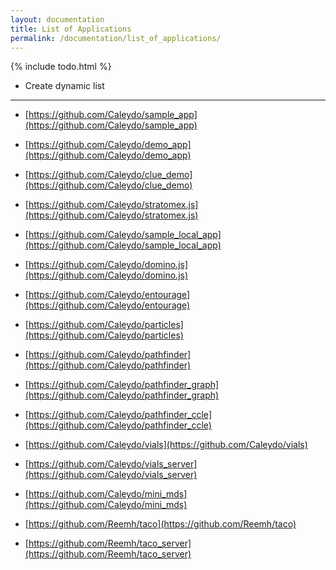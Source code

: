 ```yaml
---
layout: documentation
title: List of Applications
permalink: /documentation/list_of_applications/
---
```


{% include todo.html %}

* Create dynamic list

---

* [https://github.com/Caleydo/sample_app](https://github.com/Caleydo/sample_app)
* [https://github.com/Caleydo/demo_app](https://github.com/Caleydo/demo_app)

* [https://github.com/Caleydo/clue_demo](https://github.com/Caleydo/clue_demo)

* [https://github.com/Caleydo/stratomex.js](https://github.com/Caleydo/stratomex.js)

* [https://github.com/Caleydo/sample_local_app](https://github.com/Caleydo/sample_local_app)

* [https://github.com/Caleydo/domino.js](https://github.com/Caleydo/domino.js)

* [https://github.com/Caleydo/entourage](https://github.com/Caleydo/entourage)

* [https://github.com/Caleydo/particles](https://github.com/Caleydo/particles)

* [https://github.com/Caleydo/pathfinder](https://github.com/Caleydo/pathfinder)
* [https://github.com/Caleydo/pathfinder_graph](https://github.com/Caleydo/pathfinder_graph)
* [https://github.com/Caleydo/pathfinder_ccle](https://github.com/Caleydo/pathfinder_ccle)

* [https://github.com/Caleydo/vials](https://github.com/Caleydo/vials)
* [https://github.com/Caleydo/vials_server](https://github.com/Caleydo/vials_server)

* [https://github.com/Caleydo/mini_mds](https://github.com/Caleydo/mini_mds)

* [https://github.com/Reemh/taco](https://github.com/Reemh/taco)
* [https://github.com/Reemh/taco_server](https://github.com/Reemh/taco_server)